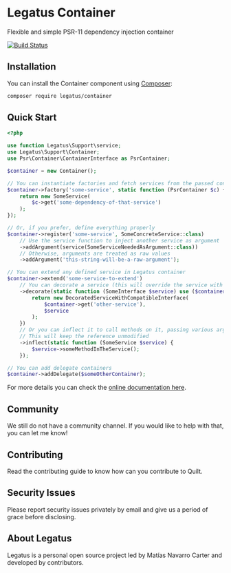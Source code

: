 Legatus Container
=================

Flexible and simple PSR-11 dependency injection container

[![Build Status](https://drone.mnavarro.dev/api/badges/legatus/container/status.svg)](https://drone.mnavarro.dev/legatus/container)

## Installation
You can install the Container component using [Composer][composer]:

```bash
composer require legatus/container
```

## Quick Start

```php
<?php

use function Legatus\Support\service;
use Legatus\Support\Container;
use Psr\Container\ContainerInterface as PsrContainer;

$container = new Container();

// You can instantiate factories and fetch services from the passed container
$container->factory('some-service', static function (PsrContainer $c) {
    return new SomeService(
        $c->get('some-dependency-of-that-service')
    );
});

// Or, if you prefer, define everything properly
$container->register('some-service', SomeConcreteService::class)
    // Use the service function to inject another service as argument
    ->addArgument(service(SomeServiceNeededAsArgument::class))
    // Otherwise, arguments are treated as raw values
    ->addArgument('this-string-will-be-a-raw-argument');

// You can extend any defined service in Legatus container
$container->extend('some-service-to-extend')
    // You can decorate a service (this will override the service with a child type)
    ->decorate(static function (SomeInterface $service) use ($container) {
        return new DecoratedServiceWithCompatibleInterface(
            $container->get('other-service'),
            $service
        );
    })
    // Or you can inflect it to call methods on it, passing various arguments.
    // This will keep the reference unmodified
    ->inflect(static function (SomeService $service) {
        $service->someMethodInTheService();
    });

// You can add delegate containers
$container->addDelegate($someOtherContainer);
```

For more details you can check the [online documentation here][docs].

## Community
We still do not have a community channel. If you would like to help with that, you can let me know!

## Contributing
Read the contributing guide to know how can you contribute to Quilt.

## Security Issues
Please report security issues privately by email and give us a period of grace before disclosing.

## About Legatus
Legatus is a personal open source project led by Matías Navarro Carter and developed by contributors.

[composer]: https://getcomposer.org/
[docs]: https://legatus.mnavarro.dev/components/container